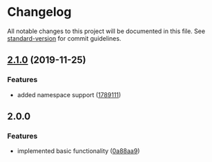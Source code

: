 # Changelog

All notable changes to this project will be documented in this file. See [standard-version](https://github.com/conventional-changelog/standard-version) for commit guidelines.

## [2.1.0](https://github.com/andres-kovalev/reducer-generator/compare/2.0.3...2.1.0) (2019-11-25)


### Features

* added namespace support ([1789111](https://github.com/andres-kovalev/reducer-generator/commit/1789111a4b964e14b38da8e8545e1964202148aa))

## 2.0.0

### Features

* implemented basic functionality ([0a88aa9](https://github.com/andres-kovalev/immutable-object-update/tree/0a88aa9f73b43af448411b98f148d2f15270f62b))

